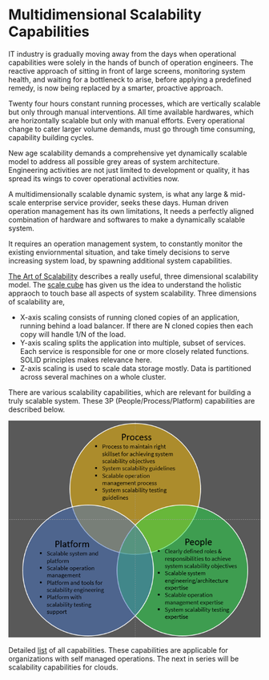 #	Multidimensional Scalability Capabilities 

IT industry is gradually moving away from the days when operational capabilities were solely in the hands of bunch of operation engineers. The reactive approach of sitting in front of large screens, monitoring system health, and waiting for a bottleneck to arise, before applying a predefined remedy, is now being replaced by a smarter, proactive approach. 

Twenty four hours constant running processes, which are vertically scalable but only through manual interventions. All time available hardwares, which are horizontally scalable but only with manual efforts. Every operational change to cater larger volume demands, must go through time consuming, capability building cycles.

New age scalability demands a comprehensive yet dynamically scalable model to address all possible grey areas of system architecture. Engineering activities are not just limited to development or quality, it has spread its wings to cover operational activities now.

A multidimensionally scalable dynamic system, is what any large & mid-scale enterprise service provider, seeks these days. Human driven operation management has its own limitations, It needs a perfectly aligned combination of hardware and softwares to make a dynamically scalable system. 

It requires an operation management system, to constantly monitor the existing enviornmental situation, and take timely decisions to serve increasing system load, by spawning additional system capabilities.

[The Art of Scalability](http://theartofscalability.com/) describes a really useful, three dimensional scalability model. The [scale cube](http://microservices.io/articles/scalecube.html) has given us the idea to understand the holistic appraoch to touch base all aspects of system scalability. Three dimensions of scalability are,

-	X-axis scaling consists of running cloned copies of an application, running behind a load balancer. If there are N cloned copies then each copy will handle 1/N of the load.
-   Y-axis scaling splits the application into multiple, subset of services. Each service is responsible for one or more closely related functions. SOLID principles makes relevance here.
-	Z-axis scaling is used to scale data storage mostly. Data is partitioned across several machines on a whole cluster.

There are various scalability capabilities, which are relevant for building a truly scalable system. These 3P (People/Process/Platform) capabilities are described below.

![](https://github.com/inbravo/tech-articles/blob/master/dzone/images/mdsc.png)

Detailed [list](https://github.com/inbravo/tech-articles/blob/master/dzone/docs/mdsc.pdf) of all capabilities. These capabilities are applicable for organizations with self managed operations. The next in series will be scalability capabilities for clouds. 

